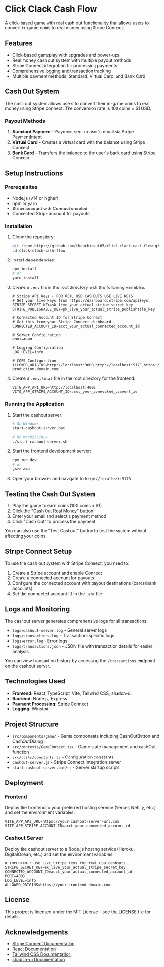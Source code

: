 # Click Clack Cash Flow

A click-based game with real cash out functionality that allows users to convert in-game coins to real money using Stripe Connect.

## Features

- Click-based gameplay with upgrades and power-ups
- Real money cash out system with multiple payout methods
- Stripe Connect integration for processing payments
- Comprehensive logging and transaction tracking
- Multiple payment methods: Standard, Virtual Card, and Bank Card

## Cash Out System

The cash out system allows users to convert their in-game coins to real money using Stripe Connect. The conversion rate is 100 coins = $1 USD.

### Payout Methods

1. **Standard Payment** - Payment sent to user's email via Stripe PaymentIntent
2. **Virtual Card** - Creates a virtual card with the balance using Stripe Connect
3. **Bank Card** - Transfers the balance to the user's bank card using Stripe Connect

## Setup Instructions

### Prerequisites

- Node.js (v14 or higher)
- npm or yarn
- Stripe account with Connect enabled
- Connected Stripe account for payouts

### Installation

1. Clone the repository:
   ```sh
   git clone https://github.com/thearbinaut05/click-clack-cash-flow.git
   cd click-clack-cash-flow
   ```

2. Install dependencies:
   ```sh
   npm install
   # or
   yarn install
   ```

3. Create a `.env` file in the root directory with the following variables:
   ```
   # Stripe API Keys - FOR REAL USD CASHOUTS USE LIVE KEYS
   # Get your live keys from https://dashboard.stripe.com/apikeys
   STRIPE_SECRET_KEY=sk_live_your_actual_stripe_secret_key
   STRIPE_PUBLISHABLE_KEY=pk_live_your_actual_stripe_publishable_key

   # Connected Account ID for Stripe Connect
   # Get this from your Stripe Connect dashboard
   CONNECTED_ACCOUNT_ID=acct_your_actual_connected_account_id

   # Server Configuration
   PORT=4000

   # Logging Configuration
   LOG_LEVEL=info

   # CORS Configuration
   ALLOWED_ORIGINS=http://localhost:3000,http://localhost:5173,https://your-production-domain.com
   ```

4. Create a `.env.local` file in the root directory for the frontend:
   ```
   VITE_APP_API_URL=http://localhost:4000
   VITE_APP_STRIPE_ACCOUNT_ID=acct_your_connected_account_id
   ```

### Running the Application

1. Start the cashout server:
   ```sh
   # On Windows
   start-cashout-server.bat

   # On macOS/Linux
   ./start-cashout-server.sh
   ```

2. Start the frontend development server:
   ```sh
   npm run dev
   # or
   yarn dev
   ```

3. Open your browser and navigate to `http://localhost:5173`

## Testing the Cash Out System

1. Play the game to earn coins (100 coins = $1)
2. Click the "Cash Out Real Money" button
3. Enter your email and select a payment method
4. Click "Cash Out" to process the payment

You can also use the "Test Cashout" button to test the system without affecting your coins.

## Stripe Connect Setup

To use the cash out system with Stripe Connect, you need to:

1. Create a Stripe account and enable Connect
2. Create a connected account for payouts
3. Configure the connected account with payout destinations (cards/bank accounts)
4. Set the connected account ID in the `.env` file

## Logs and Monitoring

The cashout server generates comprehensive logs for all transactions:

- `logs/cashout-server.log` - General server logs
- `logs/transactions.log` - Transaction-specific logs
- `logs/error.log` - Error logs
- `logs/transactions.json` - JSON file with transaction details for easier analysis

You can view transaction history by accessing the `/transactions` endpoint on the cashout server.

## Technologies Used

- **Frontend**: React, TypeScript, Vite, Tailwind CSS, shadcn-ui
- **Backend**: Node.js, Express
- **Payment Processing**: Stripe Connect
- **Logging**: Winston

## Project Structure

- `src/components/game/` - Game components including CashOutButton and CashOutDialog
- `src/contexts/GameContext.tsx` - Game state management and cashOut function
- `src/utils/constants.ts` - Configuration constants
- `cashout-server.js` - Stripe Connect integration server
- `start-cashout-server.bat/sh` - Server startup scripts

## Deployment

### Frontend

Deploy the frontend to your preferred hosting service (Vercel, Netlify, etc.) and set the environment variables:

```
VITE_APP_API_URL=https://your-cashout-server-url.com
VITE_APP_STRIPE_ACCOUNT_ID=acct_your_connected_account_id
```

### Cashout Server

Deploy the cashout server to a Node.js hosting service (Heroku, DigitalOcean, etc.) and set the environment variables:

```
# IMPORTANT: Use LIVE Stripe keys for real USD cashouts
STRIPE_SECRET_KEY=sk_live_your_actual_stripe_secret_key
CONNECTED_ACCOUNT_ID=acct_your_actual_connected_account_id
PORT=4000
LOG_LEVEL=info
ALLOWED_ORIGINS=https://your-frontend-domain.com
```

## License

This project is licensed under the MIT License - see the LICENSE file for details.

## Acknowledgements

- [Stripe Connect Documentation](https://stripe.com/docs/connect)
- [React Documentation](https://reactjs.org/docs/getting-started.html)
- [Tailwind CSS Documentation](https://tailwindcss.com/docs)
- [shadcn-ui Documentation](https://ui.shadcn.com)

